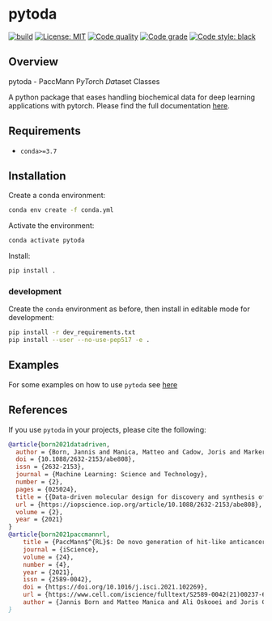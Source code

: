 # pytoda
[![build](https://github.com/PaccMann/paccmann_datasets/workflows/build/badge.svg)](https://github.com/PaccMann/paccmann_datasets/actions)
[![License: MIT](https://img.shields.io/badge/License-MIT-yellow.svg)](https://opensource.org/licenses/MIT)
[![Code quality](https://api.codiga.io/project/22043/score/svg)](https://codiga.io/)
[![Code grade](https://api.codiga.io/project/22043/status/svg)](https://codiga.io/)
[![Code style: black](https://img.shields.io/badge/code%20style-black-000000.svg)](https://github.com/psf/black)

## Overview

pytoda - PaccMann P*yTo*rch *Da*taset Classes

A python package that eases handling biochemical data for deep learning applications with pytorch.
Please find the full documentation [here](https://paccmann.github.io/paccmann_datasets/).

## Requirements

- `conda>=3.7`

## Installation

Create a conda environment:

```sh
conda env create -f conda.yml
```

Activate the environment:

```sh
conda activate pytoda
```

Install:

```sh
pip install .
```

### development

Create the `conda` environment as before, then install in editable mode for development:

```sh
pip install -r dev_requirements.txt
pip install --user --no-use-pep517 -e .
```

## Examples

For some examples on how to use `pytoda` see [here](./examples)

## References

If you use `pytoda` in your projects, please cite the following:

```bib
@article{born2021datadriven,
  author = {Born, Jannis and Manica, Matteo and Cadow, Joris and Markert, Greta and Mill, Nil Adell and Filipavicius, Modestas and Janakarajan, Nikita and Cardinale, Antonio and Laino, Teodoro and {Rodr{\'{i}}guez Mart{\'{i}}nez}, Mar{\'{i}}a},
  doi = {10.1088/2632-2153/abe808},
  issn = {2632-2153},
  journal = {Machine Learning: Science and Technology},
  number = {2},
  pages = {025024},
  title = {{Data-driven molecular design for discovery and synthesis of novel ligands: a case study on SARS-CoV-2}},
  url = {https://iopscience.iop.org/article/10.1088/2632-2153/abe808},
  volume = {2},
  year = {2021}
}
@article{born2021paccmannrl,
    title = {PaccMann$^{RL}$: De novo generation of hit-like anticancer molecules from transcriptomic data via reinforcement learning},
    journal = {iScience},
    volume = {24},
    number = {4},
    year = {2021},
    issn = {2589-0042},
    doi = {https://doi.org/10.1016/j.isci.2021.102269},
    url = {https://www.cell.com/iscience/fulltext/S2589-0042(21)00237-6},
    author = {Jannis Born and Matteo Manica and Ali Oskooei and Joris Cadow and Greta Markert and Mar{\'\i}a Rodr{\'\i}guez Mart{\'\i}nez}}
}
```
